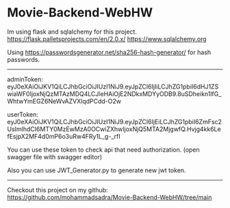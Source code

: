 # Movie-Backend-WebHW

Im using flask and sqlalchemy for this project.
https://flask.palletsprojects.com/en/2.0.x/
https://www.sqlalchemy.org


Using https://passwordsgenerator.net/sha256-hash-generator/ for hash passwords.

_______________________________________________________


adminToken: eyJ0eXAiOiJKV1QiLCJhbGciOiJIUzI1NiJ9.eyJpZCI6IjIiLCJhZG1pbiI6dHJ1ZSwiaWF0IjoxNjQzMTAzMDQ4LCJleHAiOjE2NDkxMDYyODB9.8uSDheikn1lfG_WhtwYmEGZ6NeWvAZVXlqdPCdd-O2w

userToken: eyJ0eXAiOiJKV1QiLCJhbGciOiJIUzI1NiJ9.eyJpZCI6IjEiLCJhZG1pbiI6ZmFsc2UsImlhdCI6MTY0MzEwMzA0OCwiZXhwIjoxNjQ5MTA2MjgwfQ.Hvjg4kk6LefEsjpX2MF4d0mP6o3uRw4FRy1L_g-_rfI


You can use these token to check api that need authorization.
(open swagger file with swagger editor)

Also you can use JWT_Generator.py to generate new jwt token.
_______________________________________________________


Checkout this project on my github:
https://github.com/mohammadsadra/Movie-Backend-WebHW/tree/main

